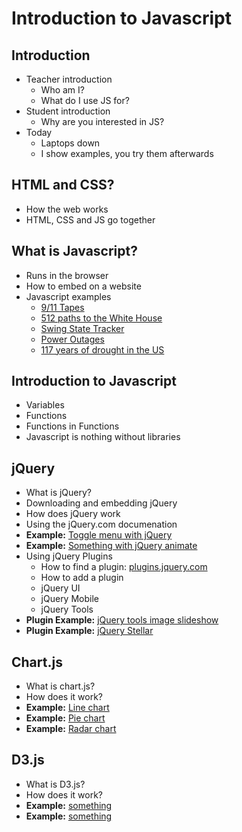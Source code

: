 # Introduction to Javascript

## Introduction

* Teacher introduction
   * Who am I?
   * What do I use JS for?
* Student introduction
   * Why are you interested in JS?
* Today
   * Laptops down
   * I show examples, you try them afterwards


## HTML and CSS?

* How the web works
* HTML, CSS and JS go together


## What is Javascript?

* Runs in the browser
* How to embed on a website
* Javascript examples
   * [9/11 Tapes](http://www.nytimes.com/interactive/2011/09/08/nyregion/911-tapes.html)
   * [512 paths to the White House](http://www.nytimes.com/interactive/2012/11/02/us/politics/paths-to-the-white-house.html)
   * [Swing State Tracker](http://elections.nytimes.com/2012/swing-state-tracker)
   * [Power Outages](http://www.nytimes.com/interactive/2012/10/31/nyregion/where-the-power-is-out-and-returning.html)
   * [117 years of drought in the US](http://www.nytimes.com/interactive/2012/07/20/us/drought-footprint.html?gwh=10A7F534F97385C65250892EDFE18137)


## Introduction to Javascript

* Variables
* Functions
* Functions in Functions
* Javascript is nothing without libraries


## jQuery

* What is jQuery?
* Downloading and embedding jQuery
* How does jQuery work
* Using the jQuery.com documenation
* **Example:** [Toggle menu with jQuery](#)
* **Example:** [Something with jQuery animate](#)
* Using jQuery Plugins
   * How to find a plugin: [plugins.jquery.com](http://plugins.jquery.com/)
   * How to add a plugin
   * jQuery UI
   * jQuery Mobile
   * jQuery Tools
* **Plugin Example:** [jQuery tools image slideshow](#)
* **Plugin Example:** [jQuery Stellar](#)


## Chart.js

* What is chart.js?
* How does it work?
* **Example:** [Line chart](#)
* **Example:** [Pie chart](#)
* **Example:** [Radar chart](#)


## D3.js

* What is D3.js?
* How does it work?
* **Example:** [something](#)
* **Example:** [something](#)
